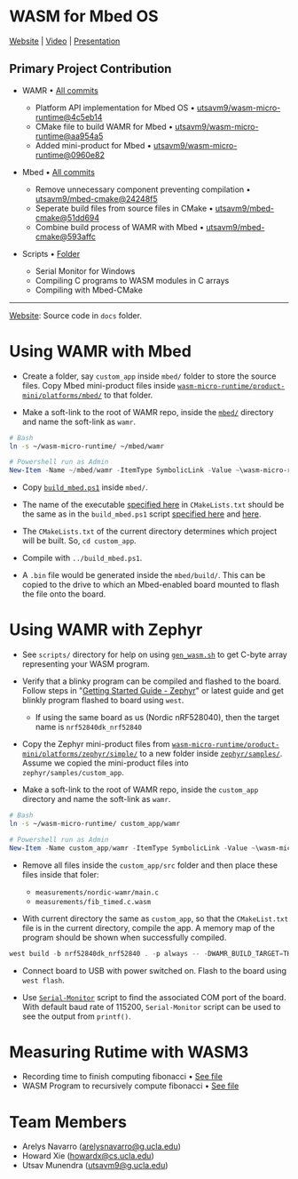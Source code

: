 # WASM for Mbed OS

[Website](https://utsavm9.github.io/wasm-for-arduino-mbed/) | [Video](https://www.youtube.com/watch?v=bjR3j_gYnHU) | [Presentation](https://1drv.ms/p/s!Aq1Ton_JkMkQnEo-SEGGh2uiCP19?e=mEuGdi)


## Primary Project Contribution

* WAMR • [All commits](https://github.com/utsavm9/wasm-micro-runtime/commits/main)
    - Platform API implementation for Mbed OS • [utsavm9/wasm-micro-runtime@4c5eb14](https://github.com/utsavm9/wasm-micro-runtime/commit/4c5eb14a19ed769b355fad0a6c27cde671ef651b)
    - CMake file to build WAMR for Mbed • [utsavm9/wasm-micro-runtime@aa954a5](https://github.com/utsavm9/wasm-micro-runtime/commit/aa954a53672d4598da960b0095f413ae5b8401ca)
    - Added mini-product for Mbed • [utsavm9/wasm-micro-runtime@0960e82](https://github.com/utsavm9/wasm-micro-runtime/commit/0960e82db2be30b741f5c83e7a57ea9056b2ab59)

* Mbed • [All commits](https://github.com/utsavm9/mbed-cmake/commits/)
    - Remove unnecessary component preventing compilation • [utsavm9/mbed-cmake@24248f5](https://github.com/utsavm9/mbed-cmake/commit/24248f530840f414eb3405bc08a8ba0c85e2d0d5)
    - Seperate build files from source files in CMake • [utsavm9/mbed-cmake@51dd694](https://github.com/utsavm9/mbed-cmake/commit/51dd6941c25823d37ab1cbfc058c262d5419bbbd)
    - Combine build process of WAMR with Mbed  • [utsavm9/mbed-cmake@593affc](https://github.com/utsavm9/mbed-cmake/commit/593affc7f67a8019b80f595165eadf4d72de6c05)

* Scripts • [Folder](https://github.com/utsavm9/wasm-for-arduino-mbed/tree/main/scripts)
    - Serial Monitor for Windows
    - Compiling C programs to WASM modules in C arrays
    - Compiling with Mbed-CMake
---


[Website](https://utsavm9.github.io/wasm-for-arduino-mbed/): Source code in `docs` folder.


# Using WAMR with Mbed

* Create a folder, say `custom_app` inside `mbed/` folder to store the source files. Copy Mbed mini-product files inside [`wasm-micro-runtime/product-mini/platforms/mbed/`](https://github.com/utsavm9/wasm-micro-runtime/tree/main/product-mini/platforms/mbed) to that folder.

* Make a soft-link to the root of WAMR repo, inside the [`mbed/`](https://github.com/utsavm9/mbed-cmake-example-project/tree/master) directory and name the soft-link as `wamr`.
```bash
# Bash
ln -s ~/wasm-micro-runtime/ ~/mbed/wamr
```
```powershell
# Powershell run as Admin
New-Item -Name ~/mbed/wamr -ItemType SymbolicLink -Value ~\wasm-micro-runtime\
```

* Copy [`build_mbed.ps1`](https://github.com/utsavm9/wasm-for-arduino-mbed/blob/main/scripts/build_mbed.ps1) inside `mbed/`.

* The name of the executable [specified here](https://github.com/utsavm9/wasm-micro-runtime/blob/0960e82db2be30b741f5c83e7a57ea9056b2ab59/product-mini/platforms/mbed/CMakeLists.txt#L18) in `CMakeLists.txt` should be the same as in the `build_mbed.ps1` script [specified here](https://github.com/utsavm9/wasm-for-arduino-mbed/blob/a9f9c1840c3a49caa469e649bfd748dad6fbfa83/scripts/build_mbed.ps1#L40) and [here](https://github.com/utsavm9/wasm-for-arduino-mbed/blob/a9f9c1840c3a49caa469e649bfd748dad6fbfa83/scripts/build_mbed.ps1#L23).

* The `CMakeLists.txt` of the current directory determines which project will be built. So, `cd custom_app`.

* Compile with `../build_mbed.ps1`. 

* A `.bin` file would be generated inside the `mbed/build/`. This can be copied to the drive to which an Mbed-enabled board mounted to flash the file onto the board.



# Using WAMR with Zephyr

* See `scripts/` directory for help on using [`gen_wasm.sh`](https://github.com/utsavm9/wasm-for-arduino-mbed/blob/main/scripts/gen_wasm.sh) to get C-byte array representing your WASM program.

* Verify that a blinky program can be compiled and flashed to the board. Follow steps in "[Getting Started Guide - Zephyr](https://docs.zephyrproject.org/latest/getting_started/index.html)" or latest guide and get blinkly program flashed to board using `west`.
    - If using the same board as us (Nordic nRF528040), then the target name is `nrf52840dk_nrf52840`

* Copy the Zephyr mini-product files from [`
wasm-micro-runtime/product-mini/platforms/zephyr/simple/
`](https://github.com/bytecodealliance/wasm-micro-runtime/tree/main/product-mini/platforms/zephyr/simple) to a new folder inside [`zephyr/samples/`](https://github.com/zephyrproject-rtos/zephyr/tree/master/samples). Assume we copied the mini-product files into `zephyr/samples/custom_app`.

* Make a soft-link to the root of WAMR repo, inside the `custom_app` directory and name the soft-link as `wamr`.
```bash
# Bash
ln -s ~/wasm-micro-runtime/ custom_app/wamr
```
```powershell
# Powershell run as Admin
New-Item -Name custom_app/wamr -ItemType SymbolicLink -Value ~\wasm-micro-runtime\
```

* Remove all files inside the `custom_app/src` folder and then place these files inside that foler:
    - `measurements/nordic-wamr/main.c`
    - `measurements/fib_timed.c.wasm`

* With current directory the same as `custom_app`, so that the `CMakeList.txt` file is in the current directory, compile the app. A memory map of the program should be shown when successfully compiled.
```powershell
west build -b nrf52840dk_nrf52840 . -p always -- -DWAMR_BUILD_TARGET=THUMB -DWAMR_BUILD_AOT=0
```

* Connect board to USB with power switched on. Flash to the board using `west flash`. 

* Use [`Serial-Monitor`](https://github.com/utsavm9/wasm-for-arduino-mbed/blob/main/scripts/serial.ps1) script to find the associated COM port of the board. With default baud rate of 115200, `Serial-Monitor` script can be used to see the output from `printf()`.

# Measuring Rutime with WASM3

- Recording time to finish computing fibonacci • [See file](https://github.com/utsavm9/wasm-for-arduino-mbed/blob/main/measurements/nano-wasm3/wasm_fibonnaci_timing/wasm_fibonnaci_timing.ino)
- WASM Program to recursively compute fibonacci • [See file](https://github.com/utsavm9/wasm-for-arduino-mbed/tree/main/measurements/nano-wasm3/cpp)


# Team Members

-   Arelys Navarro (arelysnavarro@g.ucla.edu)
-   Howard Xie (howardx@cs.ucla.edu)
-   Utsav Munendra (utsavm9@g.ucla.edu)
